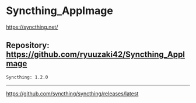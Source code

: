 
# Syncthing_AppImage
https://syncthing.net/

## Repository: https://github.com/ryuuzaki42/Syncthing_AppImage
    Syncthing: 1.2.0

---
https://github.com/syncthing/syncthing/releases/latest
